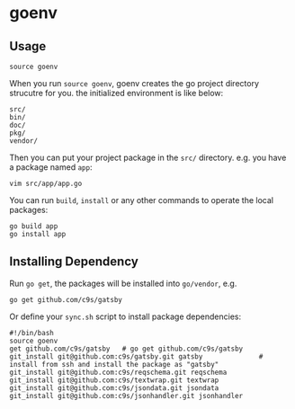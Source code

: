 goenv
=====

Usage
---------

    source goenv

When you run `source goenv`, goenv creates the go project directory strucutre for you. the initialized environment is like below:

    src/
    bin/
    doc/
    pkg/
    vendor/

Then you can put your project package in the `src/` directory. e.g. you have a package named `app`:

    vim src/app/app.go

You can run `build`, `install` or any other commands to operate the local packages:

    go build app
    go install app


Installing Dependency
--------------------

Run `go get`, the packages will be installed into `go/vendor`, e.g.

    go get github.com/c9s/gatsby

Or define your `sync.sh` script to install package dependencies:

    #!/bin/bash
    source goenv
    get github.com/c9s/gatsby   # go get github.com/c9s/gatsby
    git_install git@github.com:c9s/gatsby.git gatsby              # install from ssh and install the package as "gatsby"
    git_install git@github.com:c9s/reqschema.git reqschema
    git_install git@github.com:c9s/textwrap.git textwrap
    git_install git@github.com:c9s/jsondata.git jsondata
    git_install git@github.com:c9s/jsonhandler.git jsonhandler

